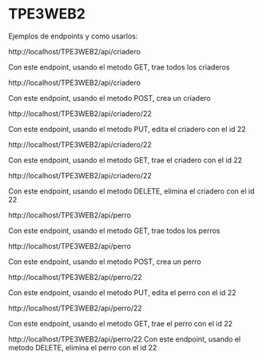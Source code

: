 # TPE3WEB2

Ejemplos de endpoints y como usarlos:

http://localhost/TPE3WEB2/api/criadero

Con este endpoint, usando el metodo GET, trae todos los criaderos

http://localhost/TPE3WEB2/api/criadero

Con este endpoint, usando el metodo POST, crea un criadero

http://localhost/TPE3WEB2/api/criadero/22

Con este endpoint, usando el metodo PUT, edita el criadero con el id 22

http://localhost/TPE3WEB2/api/criadero/22

Con este endpoint, usando el metodo GET, trae el criadero con el id 22

http://localhost/TPE3WEB2/api/criadero/22

Con este endpoint, usando el metodo DELETE, elimina el criadero con el id 22

http://localhost/TPE3WEB2/api/perro

Con este endpoint, usando el metodo GET, trae todos los perros

http://localhost/TPE3WEB2/api/perro

Con este endpoint, usando el metodo POST, crea un perro

http://localhost/TPE3WEB2/api/perro/22

Con este endpoint, usando el metodo PUT, edita el perro con el id 22

http://localhost/TPE3WEB2/api/perro/22

Con este endpoint, usando el metodo GET, trae el perro con el id 22

http://localhost/TPE3WEB2/api/perro/22
Con este endpoint, usando el metodo DELETE, elimina el perro con el id 22
